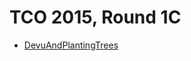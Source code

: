 # TCO 2015, Round 1C

* [DevuAndPlantingTrees][]

[DevuAndPlantingTrees]: http://community.topcoder.com/stat?c=problem_statement&pm=13743&rd=16434
